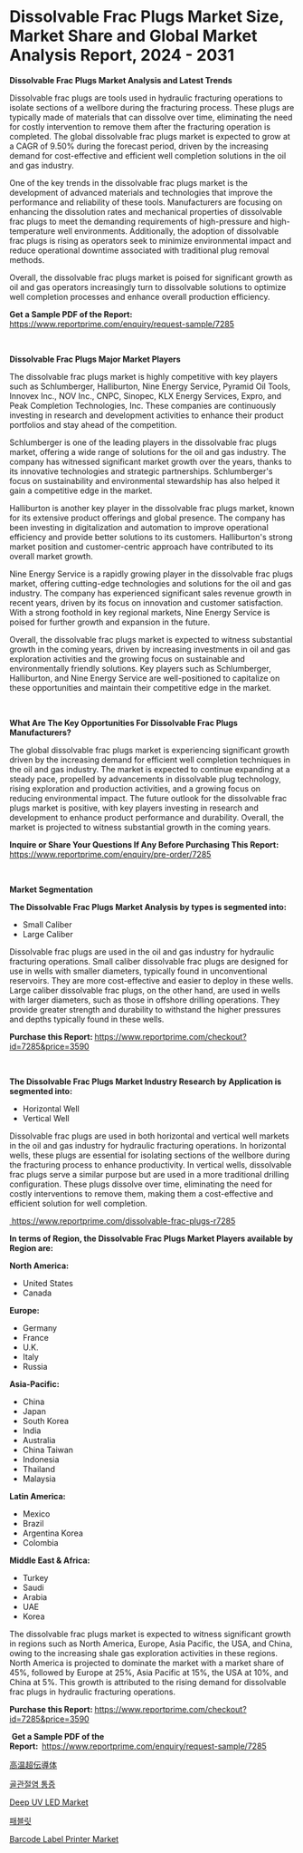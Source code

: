 <p><h1>Dissolvable Frac Plugs Market Size, Market Share and Global Market Analysis Report, 2024 - 2031</h1></p><p><strong>Dissolvable Frac Plugs Market Analysis and Latest Trends</strong></p>
<p><p>Dissolvable frac plugs are tools used in hydraulic fracturing operations to isolate sections of a wellbore during the fracturing process. These plugs are typically made of materials that can dissolve over time, eliminating the need for costly intervention to remove them after the fracturing operation is completed. The global dissolvable frac plugs market is expected to grow at a CAGR of 9.50% during the forecast period, driven by the increasing demand for cost-effective and efficient well completion solutions in the oil and gas industry.</p><p>One of the key trends in the dissolvable frac plugs market is the development of advanced materials and technologies that improve the performance and reliability of these tools. Manufacturers are focusing on enhancing the dissolution rates and mechanical properties of dissolvable frac plugs to meet the demanding requirements of high-pressure and high-temperature well environments. Additionally, the adoption of dissolvable frac plugs is rising as operators seek to minimize environmental impact and reduce operational downtime associated with traditional plug removal methods.</p><p>Overall, the dissolvable frac plugs market is poised for significant growth as oil and gas operators increasingly turn to dissolvable solutions to optimize well completion processes and enhance overall production efficiency.</p></p>
<p><strong>Get a Sample PDF of the Report:&nbsp;</strong> <a href="https://www.reportprime.com/enquiry/request-sample/7285">https://www.reportprime.com/enquiry/request-sample/7285</a></p>
<p>&nbsp;</p>
<p><strong>Dissolvable Frac Plugs Major Market Players</strong></p>
<p><p>The dissolvable frac plugs market is highly competitive with key players such as Schlumberger, Halliburton, Nine Energy Service, Pyramid Oil Tools, Innovex Inc., NOV Inc., CNPC, Sinopec, KLX Energy Services, Expro, and Peak Completion Technologies, Inc. These companies are continuously investing in research and development activities to enhance their product portfolios and stay ahead of the competition.</p><p>Schlumberger is one of the leading players in the dissolvable frac plugs market, offering a wide range of solutions for the oil and gas industry. The company has witnessed significant market growth over the years, thanks to its innovative technologies and strategic partnerships. Schlumberger's focus on sustainability and environmental stewardship has also helped it gain a competitive edge in the market.</p><p>Halliburton is another key player in the dissolvable frac plugs market, known for its extensive product offerings and global presence. The company has been investing in digitalization and automation to improve operational efficiency and provide better solutions to its customers. Halliburton's strong market position and customer-centric approach have contributed to its overall market growth.</p><p>Nine Energy Service is a rapidly growing player in the dissolvable frac plugs market, offering cutting-edge technologies and solutions for the oil and gas industry. The company has experienced significant sales revenue growth in recent years, driven by its focus on innovation and customer satisfaction. With a strong foothold in key regional markets, Nine Energy Service is poised for further growth and expansion in the future.</p><p>Overall, the dissolvable frac plugs market is expected to witness substantial growth in the coming years, driven by increasing investments in oil and gas exploration activities and the growing focus on sustainable and environmentally friendly solutions. Key players such as Schlumberger, Halliburton, and Nine Energy Service are well-positioned to capitalize on these opportunities and maintain their competitive edge in the market.</p></p>
<p>&nbsp;</p>
<p><strong>What Are The Key Opportunities For Dissolvable Frac Plugs Manufacturers?</strong></p>
<p><p>The global dissolvable frac plugs market is experiencing significant growth driven by the increasing demand for efficient well completion techniques in the oil and gas industry. The market is expected to continue expanding at a steady pace, propelled by advancements in dissolvable plug technology, rising exploration and production activities, and a growing focus on reducing environmental impact. The future outlook for the dissolvable frac plugs market is positive, with key players investing in research and development to enhance product performance and durability. Overall, the market is projected to witness substantial growth in the coming years.</p></p>
<p><strong>Inquire or Share Your Questions If Any Before Purchasing This Report:</strong> <a href="https://www.reportprime.com/enquiry/pre-order/7285">https://www.reportprime.com/enquiry/pre-order/7285</a></p>
<p>&nbsp;</p>
<p><strong>Market Segmentation</strong></p>
<p><strong>The Dissolvable Frac Plugs Market Analysis by types is segmented into:</strong></p>
<p><ul><li>Small Caliber</li><li>Large Caliber</li></ul></p>
<p><p>Dissolvable frac plugs are used in the oil and gas industry for hydraulic fracturing operations. Small caliber dissolvable frac plugs are designed for use in wells with smaller diameters, typically found in unconventional reservoirs. They are more cost-effective and easier to deploy in these wells. Large caliber dissolvable frac plugs, on the other hand, are used in wells with larger diameters, such as those in offshore drilling operations. They provide greater strength and durability to withstand the higher pressures and depths typically found in these wells.</p></p>
<p><strong>Purchase this Report:&nbsp;</strong><a href="https://www.reportprime.com/checkout?id=7285&price=3590">https://www.reportprime.com/checkout?id=7285&price=3590</a></p>
<p>&nbsp;</p>
<p><strong>The Dissolvable Frac Plugs Market Industry Research by Application is segmented into:</strong></p>
<p><ul><li>Horizontal Well</li><li>Vertical Well</li></ul></p>
<p><p>Dissolvable frac plugs are used in both horizontal and vertical well markets in the oil and gas industry for hydraulic fracturing operations. In horizontal wells, these plugs are essential for isolating sections of the wellbore during the fracturing process to enhance productivity. In vertical wells, dissolvable frac plugs serve a similar purpose but are used in a more traditional drilling configuration. These plugs dissolve over time, eliminating the need for costly interventions to remove them, making them a cost-effective and efficient solution for well completion.</p></p>
<p><a href="https://www.reportprime.com/dissolvable-frac-plugs-r7285">&nbsp;https://www.reportprime.com/dissolvable-frac-plugs-r7285</a></p>
<p><strong>In terms of Region, the Dissolvable Frac Plugs Market Players available by Region are:</strong></p>
<p>
    <p> <strong> North America: </strong>
        <ul>
            <li>United States</li>
            <li>Canada</li>
        </ul>
        </p> 
    <p> <strong> Europe: </strong>
        <ul>
            <li>Germany</li>
            <li>France</li>
            <li>U.K.</li>
            <li>Italy</li>
            <li>Russia</li>
        </ul>
        </p> 
    <p> <strong> Asia-Pacific: </strong>
        <ul>
            <li>China</li>
            <li>Japan</li>
            <li>South Korea</li>
            <li>India</li>
            <li>Australia</li>
            <li>China Taiwan</li>
            <li>Indonesia</li>
            <li>Thailand</li>
            <li>Malaysia</li>
        </ul>
        </p> 
    <p> <strong> Latin America: </strong>
        <ul>
            <li>Mexico</li>
            <li>Brazil</li>
            <li>Argentina Korea</li>
            <li>Colombia</li>
        </ul>
        </p> 
    <p> <strong> Middle East & Africa: </strong>
        <ul>
            <li>Turkey</li>
            <li>Saudi</li>
            <li>Arabia</li>
            <li>UAE</li>
            <li>Korea</li>
        </ul>
    </p>
    </p>
<p><p>The dissolvable frac plugs market is expected to witness significant growth in regions such as North America, Europe, Asia Pacific, the USA, and China, owing to the increasing shale gas exploration activities in these regions. North America is projected to dominate the market with a market share of 45%, followed by Europe at 25%, Asia Pacific at 15%, the USA at 10%, and China at 5%. This growth is attributed to the rising demand for dissolvable frac plugs in hydraulic fracturing operations.</p></p>
<p><strong>Purchase this Report: </strong><a href="https://www.reportprime.com/checkout?id=7285&price=3590">https://www.reportprime.com/checkout?id=7285&price=3590</a></p>
<p>&nbsp;<strong>Get a Sample PDF of the Report:&nbsp;&nbsp;</strong><a href="https://www.reportprime.com/enquiry/request-sample/7285">https://www.reportprime.com/enquiry/request-sample/7285</a></p>
<p><strong></strong></p>
<p><p><a href="https://github.com/NikitaBruen/Market-Research-Report-List-1/blob/main/571241159351.md">高温超伝導体</a></p><p><a href="https://github.com/vskv4779xr1/Market-Research-Report-List-3/blob/main/404739868973.md">골관절염 통증</a></p><p><a href="https://github.com/BryceTownsendr/Market-Research-Report-List-5/blob/main/deep-uv-led-market.md">Deep UV LED Market</a></p><p><a href="https://github.com/CliftonFisher9067/Market-Research-Report-List-2/blob/main/211525768997.md">패블릿</a></p><p><a href="https://github.com/caicuccucga/Market-Research-Report-List-1/blob/main/barcode-label-printer-market.md">Barcode Label Printer Market</a></p></p>